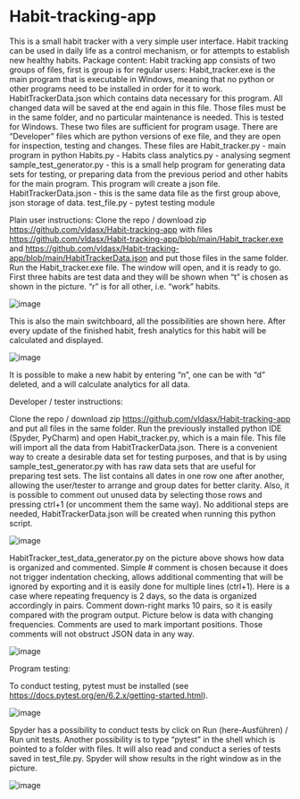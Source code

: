 # Habit-tracking-app

This is a small habit tracker with a very simple user interface.
Habit tracking can be used in daily life as a control mechanism, or for attempts to establish new healthy habits.
Package content:
Habit tracking app consists of two groups of files, first is group is for regular users:
Habit_tracker.exe is the main program that is executable in Windows, meaning that no python or other programs need to be installed in order for it to work.
HabitTrackerData.json which contains data necessary for this program. All changed data will be saved at the end again in this file. Those files must be in the same folder, and no particular maintenance is needed. This is tested for Windows. These two files are sufficient for program usage.
There are “Developer” files which are python versions of exe file, and they are open for inspection, testing and changes. These files are
Habit_tracker.py - main program in python
Habits.py - Habits class
analytics.py - analysing segment
sample_test_generator.py - this is a small help program for generating data sets for testing, or preparing data from the previous period and other habits for the main program. This program will create a json file.
HabitTrackerData.json - this is the same data file as the first group above, json storage of data.
test_file.py - pytest testing module
 
Plain user instructions:
Clone the repo / download zip https://github.com/vldasx/Habit-tracking-app with files https://github.com/vldasx/Habit-tracking-app/blob/main/Habit_tracker.exe and https://github.com/vldasx/Habit-tracking-app/blob/main/HabitTrackerData.json
and put those files in the same folder. Run the Habit_tracker.exe file. The window will open, and it is ready to go. 
First three habits are test data and they will be shown when “t” is chosen as shown in the picture. “r” is for all other, i.e. “work” habits. 

![image](https://user-images.githubusercontent.com/38176126/123511976-094d7e00-d685-11eb-8308-71d1affedd07.png)

 
This is also the main switchboard, all the possibilities are shown here. After every update of the finished habit, fresh analytics for this habit will be calculated and displayed.

![image](https://user-images.githubusercontent.com/38176126/123511993-24b88900-d685-11eb-8248-9e1a1caeb313.png)

It is possible to make a new habit by entering “n”, one can be with “d” deleted, and a will calculate analytics for all data.
 
Developer / tester instructions:
 
Clone the repo / download zip https://github.com/vldasx/Habit-tracking-app and put all files in the same folder. Run the previously installed python IDE (Spyder, PyCharm) and open Habit_tracker.py, which is a main file. This file will import all the data from HabitTrackerData.json. There is a convenient way to create a desirable data set for testing purposes, and that is by using sample_test_generator.py with has raw data sets that are useful for preparing test sets. The list contains all dates in one row one after another, allowing the user/tester to arrange and group dates for better clarity. Also, it is possible to comment out unused data by selecting those rows and pressing ctrl+1 (or uncomment them the same way). No additional steps are needed, HabitTrackerData.json will be created when running this python script.

![image](https://user-images.githubusercontent.com/38176126/123512019-4a459280-d685-11eb-85df-e2e4baed7a34.png)

HabitTracker_test_data_generator.py on the picture above shows how data is organized and commented. Simple # comment is chosen because it does not trigger indentation checking, allows additional commenting that will be ignored by exporting and it is easily done for multiple lines (ctrl+1). Here is a case where repeating frequency is 2 days, so the data is organized accordingly in pairs. Comment down-right marks 10 pairs, so it is easily compared with the program output. Picture below is data  with changing frequencies. Comments are used to mark important positions. Those comments will not obstruct JSON data in any way.

![image](https://user-images.githubusercontent.com/38176126/123512042-6fd29c00-d685-11eb-81b4-1e4485ba2785.png) 

Program testing:

To conduct testing, pytest must be installed (see https://docs.pytest.org/en/6.2.x/getting-started.html). 

![image](https://user-images.githubusercontent.com/38176126/123512052-87aa2000-d685-11eb-8e67-ff7e655c3d51.png)

Spyder has a possibility to conduct tests by click on Run (here-Ausführen) / Run unit tests. Another possibility is to type “pytest” in the shell which is pointed to a folder with files. It will also read and conduct a series of tests saved in test_file.py. Spyder will show results in the right window as in the picture.

![image](https://user-images.githubusercontent.com/38176126/123512062-95f83c00-d685-11eb-97cf-8e8db1db6ae2.png)






	


